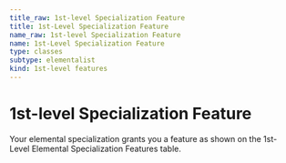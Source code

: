 ```yaml
---
title_raw: 1st-level Specialization Feature
title: 1st-Level Specialization Feature
name_raw: 1st-level Specialization Feature
name: 1st-Level Specialization Feature
type: classes
subtype: elementalist
kind: 1st-level features
---
```


# 1st-level Specialization Feature

Your elemental specialization grants you a feature as shown on the 1st-Level Elemental Specialization Features table.
